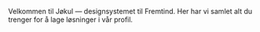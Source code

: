 Velkommen til Jøkul — designsystemet til Fremtind. Her har vi samlet alt du trenger for å lage løsninger i vår profil.

